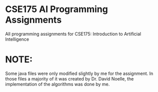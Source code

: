 # CSE175 AI Programming Assignments
All programming assignments for CSE175: Introduction to Artificial Intelligence

# NOTE:
Some java files were only modified slightly by me for the assignment. In those files a majority of it was created by Dr. David Noelle, the implementation of the algorithms was done by me.
